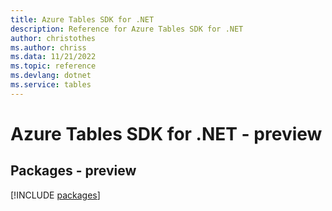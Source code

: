 ```yaml
---
title: Azure Tables SDK for .NET
description: Reference for Azure Tables SDK for .NET
author: christothes
ms.author: chriss
ms.data: 11/21/2022
ms.topic: reference
ms.devlang: dotnet
ms.service: tables
---
```

# Azure Tables SDK for .NET - preview
## Packages - preview
[!INCLUDE [packages](tables-index.md)]